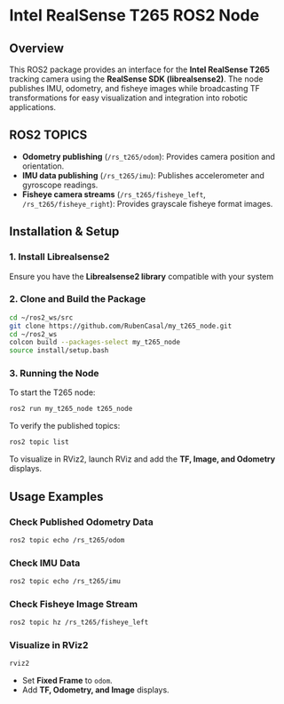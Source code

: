 # Intel RealSense T265 ROS2 Node

## Overview
This ROS2 package provides an interface for the **Intel RealSense T265** tracking camera using the **RealSense SDK (librealsense2)**. The node publishes IMU, odometry, and fisheye images while broadcasting TF transformations for easy visualization and integration into robotic applications.

## ROS2 TOPICS
- **Odometry publishing** (`/rs_t265/odom`): Provides camera position and orientation.
- **IMU data publishing** (`/rs_t265/imu`): Publishes accelerometer and gyroscope readings.
- **Fisheye camera streams** (`/rs_t265/fisheye_left`, `/rs_t265/fisheye_right`): Provides grayscale fisheye format images.

## Installation & Setup

### **1. Install Librealsense2**
Ensure you have the **Librealsense2 library** compatible with your system

### **2. Clone and Build the Package**
```bash
cd ~/ros2_ws/src
git clone https://github.com/RubenCasal/my_t265_node.git
cd ~/ros2_ws
colcon build --packages-select my_t265_node
source install/setup.bash
```

### **3. Running the Node**
To start the T265 node:
```bash
ros2 run my_t265_node t265_node
```

To verify the published topics:
```bash
ros2 topic list
```

To visualize in RViz2, launch RViz and add the **TF, Image, and Odometry** displays.

## Usage Examples
### **Check Published Odometry Data**
```bash
ros2 topic echo /rs_t265/odom
```
### **Check IMU Data**
```bash
ros2 topic echo /rs_t265/imu
```
### **Check Fisheye Image Stream**
```bash
ros2 topic hz /rs_t265/fisheye_left
```
### **Visualize in RViz2**
```bash
rviz2
```
- Set **Fixed Frame** to `odom`.
- Add **TF, Odometry, and Image** displays.



